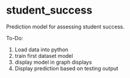 # student_success
Prediction model for assessing student success.

To-Do:
1. Load data into python
2. train first dataset model
3. display model in graph displays
4. Display prediction based on testing output
